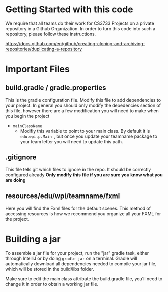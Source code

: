 # Getting Started with this code

We require that all teams do their work for CS3733 Projects on a private repository in a Github Organization. 
In order to turn this code into such a repository, please follow these instructions.

https://docs.github.com/en/github/creating-cloning-and-archiving-repositories/duplicating-a-repository 


# Important Files
## build.gradle / gradle.properties
This is the gradle configuration file. Modify this file to add dependencies to your project. In
 general you should only modify the depedencies section of this file, however there are a few
  modification you will need to make when you begin the project
  
  - `mainClassName`
    - Modifiy this variable to point to your main class. By default it is `edu.wpi.p.Main
    `, but once you update your teamname package to your team letter you will need to update this
     path.



## .gitignore
This file tells git which files to ignore in the repo. It should be correctly configured already
**Only modify this file if you are sure you know what you are doing**


## resources/edu/wpi/teamname/fxml
Here you will find the Fxml files for the default scenes. This method of accessing resources is how we recommend you organize all your FXML for the project.

# Building a jar
To assemble a jar file for your project, run the "jar" gradle task, either through IntelliJ or by doing
`gradle jar` on a terminal. Gradle will automatically download all dependencies needed to compile your jar file,
which will be stored in the build/libs folder.

Make sure to edit the main class attribute the build.gradle file, you'll need to change it in order to obtain
a working jar file.





